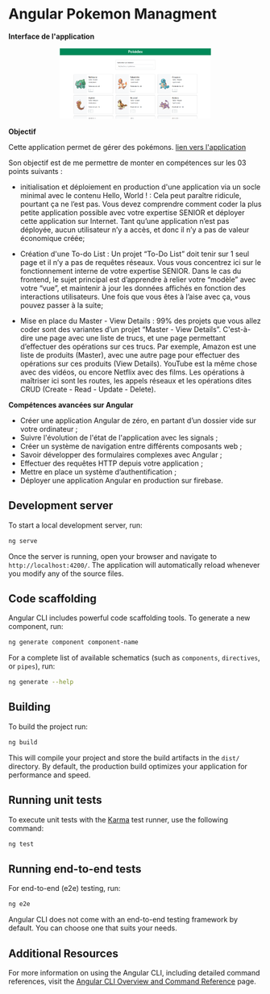 # Angular Pokemon Managment

  **Interface de l'application**
   <div align="center">
       <img src="/public/images/pokemon-app.PNG" alt="Texte alternatif" width="300">
     </div>

  **Objectif**

Cette application permet de gérer des pokémons. [lien vers l'application](https://angular-pokemon-management.web.app)

Son objectif est de me permettre de monter en compétences sur les 03 points suivants :


- initialisation et déploiement en production d'une application via un socle minimal avec le contenu Hello, World ! : Cela peut paraître ridicule, pourtant ça ne l’est pas. Vous devez comprendre comment coder la plus petite application possible avec votre expertise SENIOR et déployer cette application sur Internet. Tant qu’une application n’est pas déployée, aucun utilisateur n’y a accès, et donc il n’y a pas de valeur économique créée;


- Création d'une To-do List : Un projet “To-Do List” doit tenir sur 1 seul page et il n’y a pas de requêtes réseaux. Vous vous concentrez ici sur le fonctionnement interne de votre expertise SENIOR. Dans le cas du frontend, le sujet principal est d’apprendre à relier votre “modèle” avec votre “vue”, et maintenir à jour les données affichés en fonction des interactions utilisateurs. Une fois que vous êtes à l’aise avec ça, vous pouvez passer à la suite;


- Mise en place du Master - View Details : 99% des projets que vous allez coder sont des variantes d’un projet “Master - View Details”. C'est-à-dire une page avec une liste de trucs, et une page permettant d’effectuer des opérations sur ces trucs. Par exemple, Amazon est une liste de produits (Master), avec une autre page pour effectuer des opérations sur ces produits (View Details). YouTube est la même chose avec des vidéos, ou encore Netflix avec des films. Les opérations à maîtriser ici sont les routes, les appels réseaux et les opérations dites CRUD (Create - Read - Update - Delete).
 
 **Compétences avancées sur Angular**

- Créer une application Angular de zéro, en partant d’un dossier vide sur votre ordinateur ;
- Suivre l'évolution de l'état de l'application avec les signals ;
- Créer un système de navigation entre différents composants web ;
- Savoir développer des formulaires complexes avec Angular ;
- Effectuer des requêtes HTTP depuis votre application ;
- Mettre en place un système d’authentification ;
- Déployer une application Angular en production sur firebase.


## Development server

To start a local development server, run:

```bash
ng serve
```

Once the server is running, open your browser and navigate to `http://localhost:4200/`. The application will automatically reload whenever you modify any of the source files.

## Code scaffolding

Angular CLI includes powerful code scaffolding tools. To generate a new component, run:

```bash
ng generate component component-name
```

For a complete list of available schematics (such as `components`, `directives`, or `pipes`), run:

```bash
ng generate --help
```

## Building

To build the project run:

```bash
ng build
```

This will compile your project and store the build artifacts in the `dist/` directory. By default, the production build optimizes your application for performance and speed.

## Running unit tests

To execute unit tests with the [Karma](https://karma-runner.github.io) test runner, use the following command:

```bash
ng test
```

## Running end-to-end tests

For end-to-end (e2e) testing, run:

```bash
ng e2e
```

Angular CLI does not come with an end-to-end testing framework by default. You can choose one that suits your needs.

## Additional Resources

For more information on using the Angular CLI, including detailed command references, visit the [Angular CLI Overview and Command Reference](https://angular.dev/tools/cli) page.
